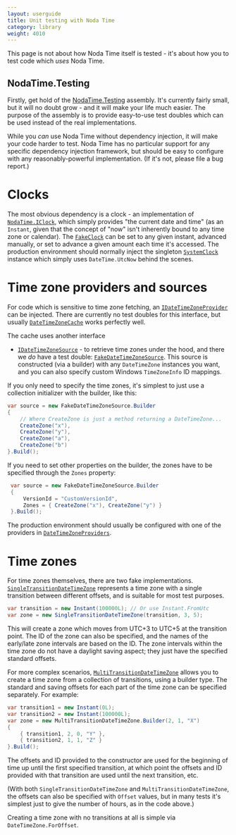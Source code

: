 ```yaml
---
layout: userguide
title: Unit testing with Noda Time
category: library
weight: 4010
---
```


This page is not about how Noda Time itself is tested - it's about how you to test code
which *uses* Noda Time.

NodaTime.Testing
----------------

Firstly, get hold of the [NodaTime.Testing](http://nuget.org/packages/NodaTime.Testing) assembly. It's currently fairly
small, but it will no doubt grow - and it will make your life much easier. The purpose of the assembly is to provide
easy-to-use test doubles which can be used instead of the real implementations.

While you *can* use Noda Time without dependency injection, it will make your code harder to test. Noda Time has
no particular support for any specific dependency injection framework, but should be easy to configure with any
reasonably-powerful implementation. (If it's not, please file a bug report.)

Clocks
======

The most obvious dependency is a clock - an implementation of [`NodaTime.IClock`](noda-type://NodaTime.IClock),
which simply provides "the current date and time" (as an `Instant`, given that the concept of "now" isn't
inherently bound to any time zone or calendar). The [`FakeClock`](noda-type://NodaTime.Testing.FakeClock) can
be set to any given instant, advanced manually, or set to advance a given amount each time it's accessed. The production
environment should normally inject the singleton [`SystemClock`](noda-type://NodaTime.SystemClock) instance which simply
uses `DateTime.UtcNow` behind the scenes.

Time zone providers and sources
===============================

For code which is sensitive to time zone fetching, an [`IDateTimeZoneProvider`](noda-type://NodaTime.IDateTimeZoneProvider) can
be injected. There are currently no test doubles for this interface, but usually
[`DateTimeZoneCache`](noda-type://NodaTime.TimeZones.DateTimeZoneCache) works perfectly well.

The cache uses another interface
- [`IDateTimeZoneSource`](noda-type://NodaTime.TimeZones.IDateTimeZoneSource) - to retrieve time zones under the hood, and there
we *do* have a test double: [`FakeDateTimeZoneSource`](noda-type://NodaTime.Testing.TimeZones.FakeDateTimeZoneSource). This source
is constructed (via a builder) with any `DateTimeZone` instances you want, and you can also specify custom Windows `TimeZoneInfo` ID mappings.

If you only need to specify the time zones, it's simplest to just use a collection initializer with the builder, like this:

```csharp
var source = new FakeDateTimeZoneSource.Builder
{
    // Where CreateZone is just a method returning a DateTimeZone...
    CreateZone("x"),
    CreateZone("y"),
    CreateZone("a"),
    CreateZone("b")
}.Build();
```

If you need to set other properties on the builder, the zones have to be specified through the `Zones` property:

```csharp
 var source = new FakeDateTimeZoneSource.Builder
 {
     VersionId = "CustomVersionId",
     Zones = { CreateZone("x"), CreateZone("y") }
 }.Build();
 ```

The production environment should usually be
configured with one of the providers in [`DateTimeZoneProviders`](noda-type://NodaTime.DateTimeZoneProviders).

Time zones
==========

For time zones themselves, there are two fake implementations.
[`SingleTransitionDateTimeZone`](noda-type://NodaTime.Testing.TimeZones.SingleTransitionDateTimeZone) represents a time zone
with a single transition between different offsets, and is suitable for most test purposes.

```csharp
var transition = new Instant(100000L); // Or use Instant.FromUtc
var zone = new SingleTransitionDateTimeZone(transition, 3, 5);
```

This will create a zone which moves from UTC+3 to UTC+5 at the transition point. The ID of the zone can also be specified,
and the names of the early/late zone intervals are based on the ID. The zone intervals within the time zone do not have a
daylight saving aspect; they just have the specified standard offsets.

For more complex scenarios, [`MultiTransitionDateTimeZone`](noda-type://NodaTime.Testing.TimeZones.MultiTransitionDateTimeZone)
allows you to create a time zone from a collection of transitions, using a builder type. The standard and saving offsets for
each part of the time zone can be specified separately. For example:

```csharp
var transition1 = new Instant(0L);
var transition2 = new Instant(100000L);
var zone = new MultiTransitionDateTimeZone.Builder(2, 1, "X")
{
    { transition1, 2, 0, "Y" },
    { transition2, 1, 1, "Z" }
}.Build();
```

The offsets and ID provided to the constructor are used for the beginning of time up until the first specified transition,
at which point the offsets and ID provided with that transition are used until the next transition, etc.

(With both `SingleTransitionDateTimeZone` and `MultiTransitionDateTimeZone`, the offsets can also be specified with
`Offset` values, but in many tests it's simplest just to give the number of hours, as in the code above.)

Creating a time zone with no transitions at all is simple via `DateTimeZone.ForOffset`.
